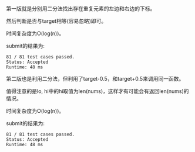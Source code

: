 第一版就是分别用二分法找出存在重复元素的左边和右边的下标。

然后判断是否与target相等(容易忽略)即可。

时间复杂度为O(log(n))。

submit的结果为:
```
81 / 81 test cases passed.
Status: Accepted
Runtime: 48 ms
```

第二版也是利用二分法，但利用了target-0.5，和target+0.5来调用同一函数。

值得注意的是lo, hi中的hi取值为len(nums)，这样才有可能会有返回len(nums)的情况。

时间复杂度为O(log(n))。

submit的结果为:
```
81 / 81 test cases passed.
Status: Accepted
Runtime: 48 ms
```
